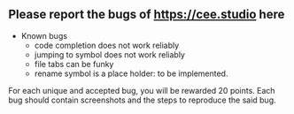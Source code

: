 ## Please report the bugs of https://cee.studio here

* Known bugs
  - code completion does not work reliably
  - jumping to symbol does not work reliably
  - file tabs can be funky
  - rename symbol is a place holder: to be implemented. 

For each unique and accepted bug, you will be rewarded 20 points. Each bug should
contain screenshots and the steps to reproduce the said bug.
